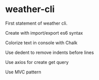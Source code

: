 # weather-cli
First statement of weather cli.

Create with import/export es6 syntax

Colorize text in console with Chalk 

Use dedent to remove indents before lines

Use axios for create get query

Use MVC pattern
